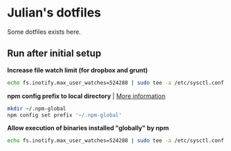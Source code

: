 # Julian's dotfiles

Some dotfiles exists here.

## Run after initial setup

**Increase file watch limit (for dropbox and grunt)**

``` bash
echo fs.inotify.max_user_watches=524288 | sudo tee -a /etc/sysctl.conf && sudo sysctl -p
```

**npm config prefix to local directory** |
[More information](https://docs.npmjs.com/getting-started/fixing-npm-permissions#option-2-change-npms-default-directory-to-another-directory)

``` bash
mkdir ~/.npm-global
npm config set prefix '~/.npm-global'
```

**Allow execution of binaries installed "globally" by npm**

``` bash
echo fs.inotify.max_user_watches=524288 | sudo tee -a /etc/sysctl.conf && sudo sysctl -p`
```